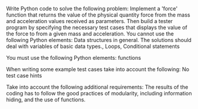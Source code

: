   Write Python code to solve the following problem:
Implement a 'force' function that returns the value of the physical quantity force from the mass and acceleration values received as parameters. Then build a tester program by specifying the necessary test cases that displays the value of the force to from a given mass and acceleration.
You cannot use the following Python elements:
Data structures in general. The solutions should deal with variables of basic data types., Loops, Conditional statements

You must use the following Python elements:
functions

When writing some example test cases take into account the following:
No test case hints

Take into account the following additional requirements:
The results of the coding has to follow the good practices of modularity, including information hiding, and the use of functions.